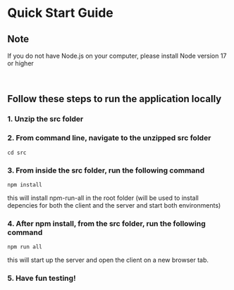 # Quick Start Guide

## Note

If you do not have Node.js on your computer, please install Node version 17 or higher

<br />

## Follow these steps to run the application locally

### 1. Unzip the src folder

### 2. From command line, navigate to the unzipped src folder

    cd src

### 3. From inside the src folder, run the following command

    npm install

this will install npm-run-all in the root folder (will be used to install depencies for both the client and the server and start both environments)

### 4. After npm install, from the src folder, run the following command

    npm run all

this will start up the server and open the client on a new browser tab.

### 5. Have fun testing!
